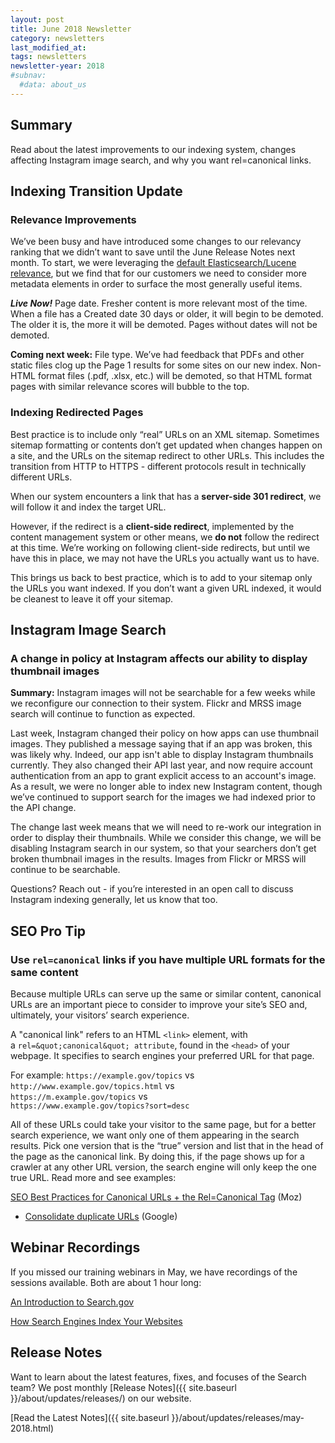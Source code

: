 ```yaml
---
layout: post
title: June 2018 Newsletter
category: newsletters
last_modified_at: 
tags: newsletters
newsletter-year: 2018
#subnav:
  #data: about_us
---
```


## Summary
Read about the latest improvements to our indexing system, changes affecting Instagram image search, and why you want rel=canonical links.

## Indexing Transition Update

### Relevance Improvements

We’ve been busy and have introduced some changes to our relevancy ranking that we didn’t want to save until the June Release Notes next month. To start, we were leveraging the <a href="https://www.elastic.co/guide/en/elasticsearch/guide/master/scoring-theory.html">default Elasticsearch/Lucene relevance</a>, but we find that for our customers we need to consider more metadata elements in order to surface the most generally useful items.

***Live Now!*** Page date. Fresher content is more relevant most of the time. When a file has a Created date 30 days or older, it will begin to be demoted. The older it is, the more it will be demoted. Pages without dates will not be demoted.

**Coming next week:** File type. We’ve had feedback that PDFs and other static files clog up the Page 1 results for some sites on our new index. Non-HTML format files (.pdf, .xlsx, etc.) will be demoted, so that HTML format pages with similar relevance scores will bubble to the top.

### Indexing Redirected Pages

Best practice is to include only “real” URLs on an XML sitemap. Sometimes sitemap formatting or contents don’t get updated when changes happen on a site, and the URLs on the sitemap redirect to other URLs. This includes the transition from HTTP to HTTPS - different protocols result in technically different URLs.

When our system encounters a link that has a **server-side 301 redirect**, we will follow it and index the target URL.

However, if the redirect is a **client-side redirect**, implemented by the content management system or other means, we **do not** follow the redirect at this time. We’re working on following client-side redirects, but until we have this in place, we may not have the URLs you actually want us to have.

This brings us back to best practice, which is to add to your sitemap only the URLs you want indexed. If you don’t want a given URL indexed, it would be cleanest to leave it off your sitemap.</td>

## Instagram Image Search

### A change in policy at Instagram affects our ability to display thumbnail images

**Summary:** Instagram images will not be searchable for a few weeks while we reconfigure our connection to their system. Flickr and MRSS image search will continue to function as expected.

Last week, Instagram changed their policy on how apps can use thumbnail images. They published a message saying that if an app was broken, this was likely why. Indeed, our app isn't able to display Instagram thumbnails currently. They also changed their API last year, and now require account authentication from an app to grant explicit access to an account's image. As a result, we were no longer able to index new Instagram content, though we’ve continued to support search for the images we had indexed prior to the API change.

The change last week means that we will need to re-work our integration in order to display their thumbnails. While we consider this change, we will be disabling Instagram search in our system, so that your searchers don’t get broken thumbnail images in the results. Images from Flickr or MRSS will continue to be searchable.

Questions? Reach out - if you’re interested in an open call to discuss Instagram indexing generally, let us know that too.

## SEO Pro Tip

### Use `rel=canonical` links if you have multiple URL formats for the same content

Because multiple URLs can serve up the same or similar content, canonical URLs are an important piece to consider to improve your site’s SEO and, ultimately, your visitors’ search experience.

A &quot;canonical link&quot; refers to an HTML `<link>` element, with a `rel=&quot;canonical&quot; attribute`, found in the `<head>` of your webpage. It specifies to search engines your preferred URL for that page.

For example:
`https://example.gov/topics` vs <br />`http://www.example.gov/topics.html` vs <br />`https://m.example.gov/topics` vs <br />`https://www.example.gov/topics?sort=desc`<br />

All of these URLs could take your visitor to the same page, but for a better search experience, we want only one of them appearing in the search results. Pick one version that is the “true” version and list that in the head of the page as the canonical link. By doing this, if the page shows up for a crawler at any other URL version, the search engine will only keep the one true URL. Read more and see examples:

<a href="https://moz.com/blog/rel-canonical">SEO Best Practices for Canonical URLs + the Rel=Canonical Tag</a> (Moz)
- <a href="https://support.google.com/webmasters/answer/139066?hl=en">Consolidate duplicate URLs</a> (Google)

## Webinar Recordings

If you missed our training webinars in May, we have recordings of the sessions available. Both are about 1 hour long:

<a href="https://digital.gov/event/2018/05/03/an-introduction-searchgov/?utm_content=2&amp;_hsmi=2">An Introduction to Search.gov</a>

<a href="https://digital.gov/event/2018/05/29/how-search-engines-index-your-websites/">How Search Engines Index Your Websites</a>

## Release Notes

Want to learn about the latest features, fixes, and focuses of the Search team? We post monthly [Release Notes]({{ site.baseurl }}/about/updates/releases/) on our website.

[Read the Latest Notes]({{ site.baseurl }}/about/updates/releases/may-2018.html)